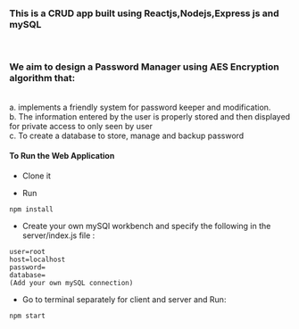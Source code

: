 <h3> This is a CRUD app built using Reactjs,Nodejs,Express js and mySQL </h3>
<br>
<h3>We aim to design a Password Manager using AES Encryption algorithm  that:</h3>
<br>
a. implements a friendly system for password keeper and modification.<br>
b. The information entered by the user is properly stored and then displayed for private access to only seen by user <br>
c. To create a database to store, manage and backup password<br>




#### To Run the Web Application
- Clone it

- Run
```
npm install
```

- Create your own mySQl workbench and specify the following in the server/index.js file :
```
user=root
host=localhost
password=
database=
(Add your own mySQL connection)
```

- Go to terminal separately for client and server and Run:
```
npm start
```
<br>
<br>
